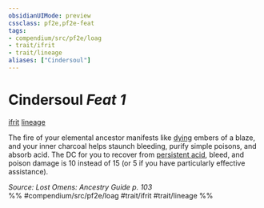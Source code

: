 ```yaml
---
obsidianUIMode: preview
cssclass: pf2e,pf2e-feat
tags:
- compendium/src/pf2e/loag
- trait/ifrit
- trait/lineage
aliases: ["Cindersoul"]
---
```

# Cindersoul  *Feat 1*  
[ifrit](../../rules/traits/ifrit-b2.md)  [lineage](../../rules/traits/lineage-apg.md)  


The fire of your elemental ancestor manifests like [dying](../../rules/conditions.md#Dying) embers of a blaze, and your inner charcoal helps staunch bleeding, purify simple poisons, and absorb acid. The DC for you to recover from [persistent acid](../../rules/conditions.md#Persistent%20Damage), bleed, and poison damage is 10 instead of 15 (or 5 if you have particularly effective assistance).

*Source: Lost Omens: Ancestry Guide p. 103*  
%% #compendium/src/pf2e/loag #trait/ifrit #trait/lineage %%